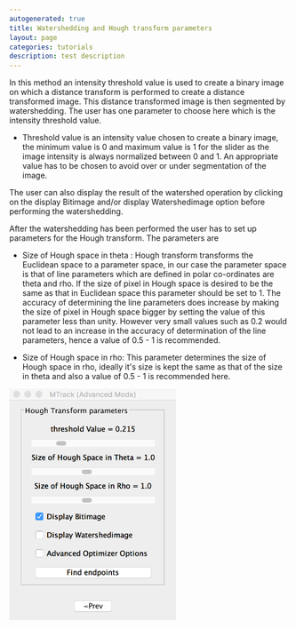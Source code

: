 ```yaml
---
autogenerated: true
title: Watershedding and Hough transform parameters
layout: page
categories: tutorials
description: test description
---
```


In this method an intensity threshold value is used to create a binary image on which a distance transform is performed to create a distance transformed image. This distance transformed image is then segmented by watershedding. The user has one parameter to choose here which is the intensity threshold value.

-   Threshold value is an intensity value chosen to create a binary image, the minimum value is 0 and maximum value is 1 for the slider as the image intensity is always normalized between 0 and 1. An appropriate value has to be chosen to avoid over or under segmentation of the image.

The user can also display the result of the watershed operation by clicking on the display Bitimage and/or display Watershedimage option before performing the watershedding.

After the watershedding has been performed the user has to set up parameters for the Hough transform. The parameters are

-   Size of Hough space in theta : Hough transform transforms the Euclidean space to a parameter space, in our case the parameter space is that of line parameters which are defined in polar co-ordinates are theta and rho. If the size of pixel in Hough space is desired to be the same as that in Euclidean space this parameter should be set to 1. The accuracy of determining the line parameters does increase by making the size of pixel in Hough space bigger by setting the value of this parameter less than unity. However very small values such as 0.2 would not lead to an increase in the accuracy of determination of the line parameters, hence a value of 0.5 - 1 is recommended.

<!-- -->

-   Size of Hough space in rho: This parameter determines the size of Hough space in rho, ideally it's size is kept the same as that of the size in theta and also a value of 0.5 - 1 is recommended here.

<img src="/media/Advanced2.png" width="300"/>
